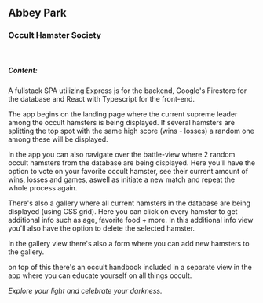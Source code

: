 ## Abbey Park

### Occult Hamster Society

<br>

##### Content:

A fullstack SPA utilizing Express js for the backend, Google's Firestore for the database and React with Typescript for the front-end.

The app begins on the landing page where the current supreme leader among the occult hamsters is being displayed. If several hamsters are splitting the top spot with the same high score (wins - losses) a random one among these will be displayed.

In the app you can also navigate over the battle-view where 2 random occult hamsters from the database are being displayed. Here you'll have the option to vote on your favorite occult hamster, see their current amount of wins, losses and games, aswell as initiate a new match and repeat the whole process again.

There's also a gallery where all current hamsters in the database are being displayed (using CSS grid). Here you can click on every hamster to get additional info such as age, favorite food + more. In this additional info view you'll also have the option to delete the selected hamster.

In the gallery view there's also a form where you can add new hamsters to the gallery.

on top of this there's an occult handbook included in a separate view in the app where you can educate yourself on all things occult.<br>

_Explore your light and celebrate your darkness._
